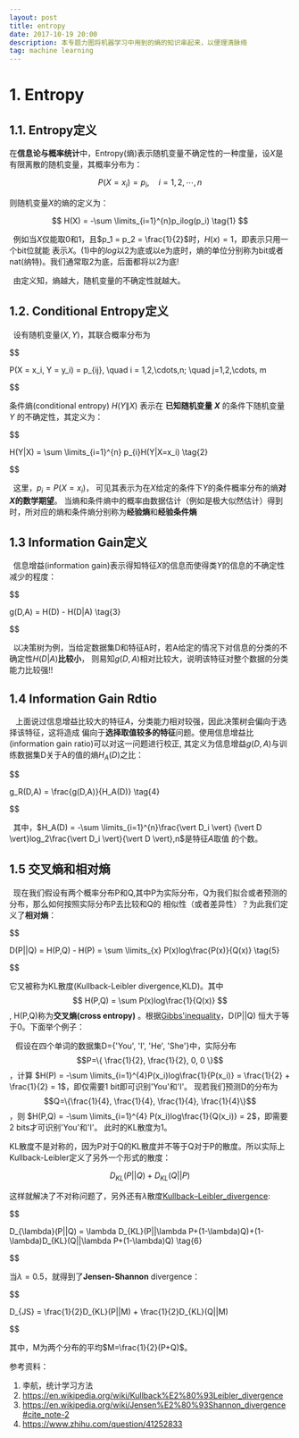 ```yaml
---
layout: post
title: entropy
date: 2017-10-19 20:00  
description: 本专题力图将机器学习中用到的熵的知识串起来，以便理清脉络
tag: machine learning
---
```


# **1. Entropy**

## **1.1. Entropy定义**

在**信息论与概率统计**中，Entropy(熵)表示随机变量不确定性的一种度量，设$X$是有限离散的随机变量，其概率分布为：

$$
P(X = x_i) = p_i, \quad i = 1,2,\cdots,n
$$

则随机变量$X$的熵的定义为：

$$
H(X) = -\sum \limits_{i=1}^{n}p_ilog(p_i) \tag{1}
$$

&ensp;例如当$X$仅能取0和1，且$p_1 = p_2 = \frac{1}{2}$时，$H(x) = 1$，即表示只用一个bit位就能
表示$X$。(1)中的$log$以2为底或以e为底时，熵的单位分别称为bit或者nat(纳特)。我们通常取2为底，后面都将以2为底!

&ensp;由定义知，熵越大，随机变量的不确定性就越大。

## **1.2. Conditional Entropy定义**

&ensp;设有随机变量$(X,Y)$，其联合概率分布为  

$$

P(X = x_i, Y = y_i) = p_{ij}, \quad i = 1,2,\cdots,n; \quad j=1,2,\cdots, m

$$

条件熵(conditional entropy) $H(Y\|X)$ 表示在 **已知随机变量 $X$** 的条件下随机变量 $Y$ 的不确定性，其定义为：

$$

H(Y|X) = \sum \limits_{i=1}^{n} p_{i}H(Y|X=x_i) \tag{2}

$$

&ensp;这里，$p_i = P(X=x_i)$， 可见其表示为在$X$给定的条件下$Y$的条件概率分布的熵**对$X$的数学期望**。
当熵和条件熵中的概率由数据估计（例如是极大似然估计）得到时，所对应的熵和条件熵分别称为**经验熵**和**经验条件熵**

## **1.3 Information Gain定义**

&ensp;信息增益(information gain)表示得知特征$X$的信息而使得类$Y$的信息的不确定性减少的程度：

$$

g(D,A) = H(D) - H(D|A)  \tag{3}

$$

&ensp;以决策树为例，当给定数据集D和特征A时，若A给定的情况下对信息的分类的不确定性$H(D|A)$**比较小**，
则易知$g(D,A)$相对比较大，说明该特征对整个数据的分类能力比较强!!

## **1.4 Information Gain Rdtio**

&ensp; 上面说过信息增益比较大的特征$A$，分类能力相对较强，因此决策树会偏向于选择该特征，这将造成
偏向于**选择取值较多的特征**问题。使用信息增益比(information gain ratio)可以对这一问题进行校正,
其定义为信息增益$g(D,A)$与训练数据集D关于A的值的熵$H_A(D)$之比：

$$

g_R(D,A) = \frac{g(D,A)}{H_A(D)} \tag{4}

$$

&ensp;其中，$H_A(D) = -\sum \limits_{i=1}^{n}\frac{\vert D_i \vert} {\vert D \vert}log_2\frac{\vert D_i \vert}{\vert D \vert},n$是特征$A$取值
的个数。

## **1.5 交叉熵和相对熵**

&ensp;现在我们假设有两个概率分布P和Q,其中P为实际分布，Q为我们拟合或者预测的分布，那么如何按照实际分布P去比较和Q的
相似性（或者差异性）？为此我们定义了**相对熵**：

$$

D(P||Q) = H(P,Q) - H(P) = \sum \limits_{x} P(x)log\frac{P(x)}{Q(x)} \tag{5}

$$

它又被称为KL散度(Kullback-Leibler divergence,KLD)。其中$$ H(P,Q) = \sum P(x)log\frac{1}{Q(x)} $$,
H(P,Q)称为**交叉熵(cross entropy)** 。根据[Gibbs'inequality](https://en.wikipedia.org/wiki/Gibbs%27_inequality)，D(P||Q)
恒大于等于0。下面举个例子：

&ensp; 假设在四个单词的数据集D={'You', 'I', 'He', 'She'}中，实际分布$$P=\{ \frac{1}{2}, \frac{1}{2}, 0, 0 \}$$，计算
$H(P) = -\sum \limits_{i=1}^{4}P(x_i)log\frac{1}{P(x_i)} = \frac{1}{2} + \frac{1}{2} = 1$，即仅需要1 bit即可识别'You'和'I'。
现若我们预测D的分布为$$Q=\{\frac{1}{4}, \frac{1}{4}, \frac{1}{4}, \frac{1}{4}\}$$，则
$H(P,Q) = -\sum \limits_{i=1}^{4} P(x_i)log\frac{1}{Q(x_i)} = 2$，即需要2 bits才可识别'You'和'I'。
此时的KL散度为1。

KL散度不是对称的，因为P对于Q的KL散度并不等于Q对于P的散度。所以实际上Kullback-Leibler定义了另外一个形式的散度：

$$
D_{KL}(P||Q) + D_{KL}(Q||P)
$$

这样就解决了不对称问题了，另外还有$\lambda$散度[Kullback–Leibler_divergence](https://en.wikipedia.org/wiki/Kullback%E2%80%93Leibler_divergence):

$$

D_{\lambda}(P||Q) = \lambda D_{KL}(P||\lambda P+(1-\lambda)Q)+(1-\lambda)D_{KL}(Q||\lambda P+(1-\lambda)Q) \tag{6}

$$

当$\lambda = 0.5$，就得到了**Jensen-Shannon** divergence：

$$

D_{JS} = \frac{1}{2}D_{KL}(P||M) + \frac{1}{2}D_{KL}(Q||M)

$$

其中，M为两个分布的平均$M=\frac{1}{2}(P+Q)$。

参考资料：

1. 李航，统计学习方法
2. https://en.wikipedia.org/wiki/Kullback%E2%80%93Leibler_divergence
3. https://en.wikipedia.org/wiki/Jensen%E2%80%93Shannon_divergence#cite_note-2
3. https://www.zhihu.com/question/41252833
